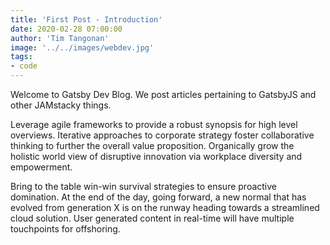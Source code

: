 ```yaml
---
title: 'First Post - Introduction'
date: 2020-02-28 07:00:00
author: 'Tim Tangonan'
image: '../../images/webdev.jpg'
tags:
- code
---
```


Welcome to Gatsby Dev Blog. We post articles pertaining to GatsbyJS and other JAMstacky things.

Leverage agile frameworks to provide a robust synopsis for high level overviews. Iterative approaches to corporate strategy foster collaborative thinking to further the overall value proposition. Organically grow the holistic world view of disruptive innovation via workplace diversity and empowerment.

Bring to the table win-win survival strategies to ensure proactive domination. At the end of the day, going forward, a new normal that has evolved from generation X is on the runway heading towards a streamlined cloud solution. User generated content in real-time will have multiple touchpoints for offshoring.
